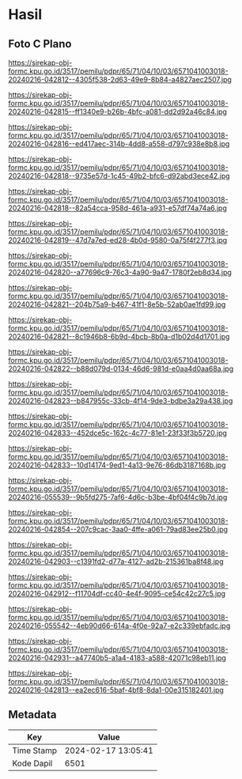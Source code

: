 # Hasil

## Foto C Plano

https://sirekap-obj-formc.kpu.go.id/3517/pemilu/pdpr/65/71/04/10/03/6571041003018-20240216-042812--4305f538-2d63-49e9-8b84-a4827aec2507.jpg

https://sirekap-obj-formc.kpu.go.id/3517/pemilu/pdpr/65/71/04/10/03/6571041003018-20240216-042815--ff1340e9-b26b-4bfc-a081-dd2d92a46c84.jpg

https://sirekap-obj-formc.kpu.go.id/3517/pemilu/pdpr/65/71/04/10/03/6571041003018-20240216-042816--ed417aec-314b-4dd8-a558-d797c938e8b8.jpg

https://sirekap-obj-formc.kpu.go.id/3517/pemilu/pdpr/65/71/04/10/03/6571041003018-20240216-042818--9735e57d-1c45-49b2-bfc6-d92abd3ece42.jpg

https://sirekap-obj-formc.kpu.go.id/3517/pemilu/pdpr/65/71/04/10/03/6571041003018-20240216-042818--82a54cca-958d-461a-a931-e57df74a74a6.jpg

https://sirekap-obj-formc.kpu.go.id/3517/pemilu/pdpr/65/71/04/10/03/6571041003018-20240216-042819--47d7a7ed-ed28-4b0d-9580-0a75f4f277f3.jpg

https://sirekap-obj-formc.kpu.go.id/3517/pemilu/pdpr/65/71/04/10/03/6571041003018-20240216-042820--a77696c9-76c3-4a90-9a47-1780f2eb8d34.jpg

https://sirekap-obj-formc.kpu.go.id/3517/pemilu/pdpr/65/71/04/10/03/6571041003018-20240216-042821--204b75a9-b467-41f1-8e5b-52ab0ae1fd99.jpg

https://sirekap-obj-formc.kpu.go.id/3517/pemilu/pdpr/65/71/04/10/03/6571041003018-20240216-042821--8c1946b8-6b9d-4bcb-8b0a-d1b02d4d1701.jpg

https://sirekap-obj-formc.kpu.go.id/3517/pemilu/pdpr/65/71/04/10/03/6571041003018-20240216-042822--b88d079d-0134-46d6-981d-e0aa4d0aa68a.jpg

https://sirekap-obj-formc.kpu.go.id/3517/pemilu/pdpr/65/71/04/10/03/6571041003018-20240216-042823--b847955c-33cb-4f14-9de3-bdbe3a29a438.jpg

https://sirekap-obj-formc.kpu.go.id/3517/pemilu/pdpr/65/71/04/10/03/6571041003018-20240216-042833--452dce5c-162c-4c77-81e1-23f33f3b5720.jpg

https://sirekap-obj-formc.kpu.go.id/3517/pemilu/pdpr/65/71/04/10/03/6571041003018-20240216-042833--10d14174-9ed1-4a13-9e76-86db3187168b.jpg

https://sirekap-obj-formc.kpu.go.id/3517/pemilu/pdpr/65/71/04/10/03/6571041003018-20240216-055539--9b5fd275-7af6-4d6c-b3be-4bf04f4c9b7d.jpg

https://sirekap-obj-formc.kpu.go.id/3517/pemilu/pdpr/65/71/04/10/03/6571041003018-20240216-042854--207c9cac-3aa0-4ffe-a061-79ad83ee25b0.jpg

https://sirekap-obj-formc.kpu.go.id/3517/pemilu/pdpr/65/71/04/10/03/6571041003018-20240216-042903--c1391fd2-d77a-4127-ad2b-215361ba8f48.jpg

https://sirekap-obj-formc.kpu.go.id/3517/pemilu/pdpr/65/71/04/10/03/6571041003018-20240216-042912--f11704df-cc40-4e4f-9095-ce54c42c27c5.jpg

https://sirekap-obj-formc.kpu.go.id/3517/pemilu/pdpr/65/71/04/10/03/6571041003018-20240216-055542--4eb90d66-614a-4f0e-92a7-e2c339ebfadc.jpg

https://sirekap-obj-formc.kpu.go.id/3517/pemilu/pdpr/65/71/04/10/03/6571041003018-20240216-042931--a47740b5-a1a4-4183-a588-42071c98eb11.jpg

https://sirekap-obj-formc.kpu.go.id/3517/pemilu/pdpr/65/71/04/10/03/6571041003018-20240216-042813--ea2ec616-5baf-4bf8-8da1-00e315182401.jpg


## Metadata

| Key        | Value               |
| ---------- | ------------------- |
| Time Stamp | 2024-02-17 13:05:41 |
| Kode Dapil | 6501                |



